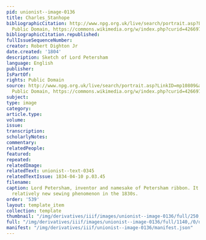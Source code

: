 ```yaml
---
pid: unionist--image-0136
title: Charles_Stanhope
bibliographicCitation: http://www.npg.org.uk/live/search/portrait.asp?LinkID=mp10809&amp;rNo=1&amp;role=sit,
  Public Domain, https://commons.wikimedia.org/w/index.php?curid=4266975
bibliographicCitation.republished: 
fullIssueSequenceNumber: 
creator: Robert Dighton Jr
date.created: '1804'
description: Sketch of Lord Petersham
language: English
publisher: 
IsPartOf: 
rights: Public Domain
source: http://www.npg.org.uk/live/search/portrait.asp?LinkID=mp10809&amp;rNo=1&amp;role=sit,
  Public Domain, https://commons.wikimedia.org/w/index.php?curid=4266975
subject: 
type: image
category: 
article.type: 
volume: 
issue: 
transcription: 
scholarlyNotes: 
commentary: 
relatedPeople: 
featured: 
repeated: 
relatedImage: 
relatedText: unionist--text-0345
relatedTextIssue: 1834-04-10 p.03.45
filename: 
caption: Lord Petersham, inventor and namesake of Petersham ribbon. It was still a
  relatively new sewing phenomenon in the 1830s.
order: '539'
layout: template_item
collection: template
thumbnail: "/img/derivatives/iiif/images/unionist--image-0136/full/250,/0/default.jpg"
full: "/img/derivatives/iiif/images/unionist--image-0136/full/1140,/0/default.jpg"
manifest: "/img/derivatives/iiif/unionist--image-0136/manifest.json"
---
```

